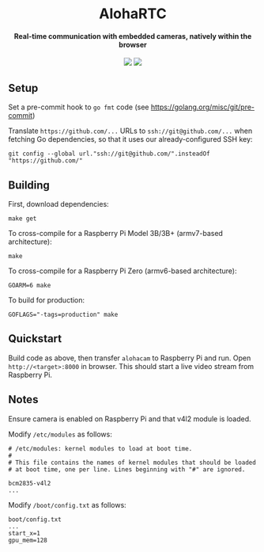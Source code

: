 <h1 align="center">
  AlohaRTC
  <br>
</h1>
<h4 align="center">Real-time communication with embedded cameras, natively within the browser</h4>
<p align="center">
  <a href="https://circleci.com/gh/lanikai/alohartc" alt="CircleCI"><img src="https://circleci.com/gh/lanikai/alohartc.svg?style=shield&circle-token=0bcc086c4c5c77ab6cfbdc85cb810f522ef7b8bd"></a>
  <a href="https://codecov.io/gh/lanikai/alohartc"><img src="https://codecov.io/gh/lanikai/alohartc/branch/master/graph/badge.svg?token=c5vL4R61Y0" /></a>
</p>

## Setup

Set a pre-commit hook to `go fmt` code (see https://golang.org/misc/git/pre-commit)

Translate `https://github.com/...` URLs to `ssh://git@github.com/...` when
fetching Go dependencies, so that it uses our already-configured SSH key:
```console
git config --global url."ssh://git@github.com/".insteadOf "https://github.com/"
```


## Building

First, download dependencies:

    make get

To cross-compile for a Raspberry Pi Model 3B/3B+ (armv7-based architecture):

    make
    
To cross-compile for a Raspberry Pi Zero (armv6-based architecture):

    GOARM=6 make

To build for production:

    GOFLAGS="-tags=production" make


## Quickstart

Build code as above, then transfer `alohacam` to Raspberry Pi and run. Open
`http://<target>:8000` in browser. This should start a live video stream from
Raspberry Pi.
    
    
## Notes

Ensure camera is enabled on Raspberry Pi and that v4l2 module is loaded.

Modify `/etc/modules` as follows:

	# /etc/modules: kernel modules to load at boot time.
	#
	# This file contains the names of kernel modules that should be loaded
	# at boot time, one per line. Lines beginning with "#" are ignored.
	
	bcm2835-v4l2
	...

Modify `/boot/config.txt` as follows:

	boot/config.txt
	...
	start_x=1
	gpu_mem=128
